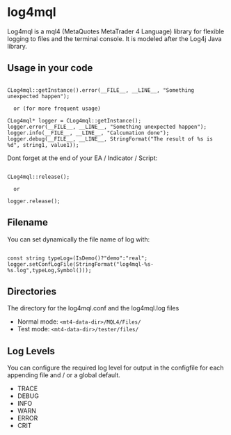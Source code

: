# log4mql
Log4mql is a mql4 (MetaQuotes MetaTrader 4 Language) library for flexible logging to files and the terminal console. It is modeled after the Log4j Java library.

## Usage in your code
<pre><code>
CLog4mql::getInstance().error(__FILE__, __LINE__, "Something unexpected happen");

  or (for more frequent usage)

CLog4mql* logger = CLog4mql::getInstance();
logger.error(__FILE__, __LINE__, "Something unexpected happen");
logger.info(__FILE__, __LINE__, "Calcumation done");
logger.debug(__FILE__, __LINE__, StringFormat("The result of %s is %d", string1, value1));
</code></pre>

Dont forget at the end of your EA / Indicator / Script:
<pre><code>
CLog4mql::release();

  or

logger.release();
</code></pre>

## Filename
You can set dynamically the file name of log with:
<pre><code>
const string typeLog=(IsDemo()?"demo":"real";
logger.setConfLogFile(StringFormat("log4mql-%s-%s.log",typeLog,Symbol()));
</code></pre>

## Directories
The directory for the log4mql.conf and the log4mql.log files
 * Normal mode: `<mt4-data-dir>/MQL4/Files/`
 * Test mode: `<mt4-data-dir>/tester/files/`

## Log Levels
You can configure the required log level for output in the configfile for each appending file and / or a global default.
 * TRACE
 * DEBUG
 * INFO
 * WARN
 * ERROR
 * CRIT
